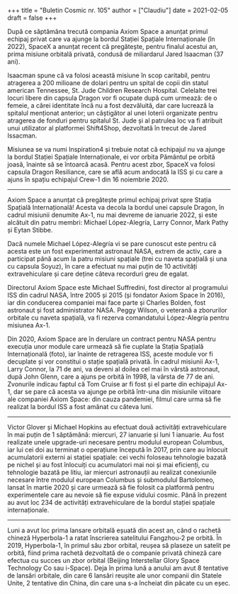 +++
title = "Buletin Cosmic nr. 105"
author = ["Claudiu"]
date = 2021-02-05
draft = false
+++

După ce săptămâna trecută compania Axiom Space a anunțat primul echipaj privat care va ajunge la bordul Stației Spațiale Internaționale (în 2022), SpaceX a anunțat recent că pregătește, pentru finalul acestui an, prima misiune orbitală privată, condusă de miliardarul Jared Isaacman (37 ani).

Isaacman spune că va folosi această misiune în scop caritabil, pentru atragerea a 200 milioane de dolari pentru un spital de copii din statul american Tennessee, St. Jude Children Research Hospital. Celelalte trei locuri libere din capsula Dragon vor fi ocupate după cum urmează: de o femeie, a cărei identitate încă nu a fost dezvăluită, dar care lucrează la spitalul menționat anterior; un câștigător al unei loterii organizate pentru atragerea de fonduri pentru spitalul St. Jude și al patrulea loc va fi atribuit unui utilizator al platformei Shift4Shop, dezvoltată în trecut de Jared Issacman.

Misiunea se va numi Inspiration4 și trebuie notat că echipajul nu va ajunge la bordul Stației Spațiale Internaționale, ei vor orbita Pământul pe orbită joasă, înainte să se întoarcă acasă. Pentru acest zbor, SpaceX va folosi capsula Dragon Resiliance, care se află acum andocată la ISS și cu care a ajuns în spațiu echipajul Crew-1 din 16 noiembrie 2020.

---

Axiom Space a anunțat că pregătește primul echipaj privat spre Stația Spațială Internațională!
Acesta va decola la bordul unei capsule Dragon, în cadrul misiunii denumite Ax-1, nu mai devreme de ianuarie 2022, și este alcătuit din patru membri: Michael López-Alegría, Larry Connor, Mark Pathy și Eytan Stibbe.

Dacă numele Michael López-Alegría vi se pare cunoscut este pentru că acesta este un fost experimentat astronaut NASA, extrem de activ, care a participat până acum la patru misiuni spațiale (trei cu naveta spațială și una cu capsula Soyuz), în care a efectuat nu mai puțin de 10 activități extravehiculare și care deține câteva recorduri greu de egalat.

Directorul Axiom Space este Michael Suffredini, fost director al programului ISS din cadrul NASA, între 2005 și 2015 (și fondator Axiom Space în 2016), iar din conducerea companiei mai face parte și Charles Bolden, fost astronaut și fost administrator NASA. Peggy Wilson, o veterană a zborurilor orbitale cu naveta spațială, va fi rezerva comandatului López-Alegría pentru misiunea Ax-1.

Din 2020, Axiom Space are în derulare un contract pentru NASA pentru execuția unor module care urmează să fie cuplate la Stația Spațială Internațională (foto), iar înainte de retragerea ISS, aceste module vor fi decuplate și vor constitui o stație spațială privată.
În cadrul misiunii Ax-1, Larry Connor, la 71 de ani, va deveni al doilea cel mai în vârstă astronaut, după John Glenn, care a ajuns pe orbită în 1998, la vârsta de 77 de ani. Zvonurile indicau faptul că Tom Cruise ar fi fost și el parte din echipajul Ax-1, dar se pare că acesta va ajunge pe orbită într-una din misiunile viitoare ale companiei Axiom Space: din cauza pandemiei, filmul care urma să fie realizat la bordul ISS a fost amânat cu câteva luni.

---

Victor Glover și Michael Hopkins au efectuat două activități extravehiculare în mai puțin de 1 săptămână: miercuri, 27 ianuarie și luni 1 ianuarie. Au fost realizate unele upgrade-uri necesare pentru modulul european Columbus, iar lui cei doi au terminat o operațiune începută în 2017, prin care au înlocuit acumulatorii externi ai stației spațiale: cei vechi foloseau tehnologie bazată pe nichel și au fost înlocuiți cu acumulatori mai noi și mai eficienți, cu tehnologie bazată pe litiu, iar miercuri astronauții au realizat conexiunile necesare între modulul european Columbus și submodulul Bartolomeo, lansat în martie 2020 și care urmează să fie folosit ca platformă pentru experimentele care au nevoie să fie expuse vidului cosmic. Până în prezent au avut loc 234 de activități extravehiculare de la bordul stației spațiale internaționale.

---

Luni a avut loc prima lansare orbitală eșuată din acest an, când o rachetă chineză Hyperbola-1 a ratat înscrierea satelitului Fangzhou-2 pe orbită. În 2019, Hyperbola-1, în primul său zbor orbital, reușea să plaseze un satelit pe orbită, fiind prima rachetă dezvoltată de o companie privată chineză care efectua cu succes un zbor orbital (Beijing Interstellar Glory Space Technology Co sau i-Space). Deja în prima lună a anului am avut 8 tentative de lansări orbitale, din care 6 lansări reușite ale unor companii din Statele Unite, 2 tentative din China, din care una s-a încheiat din păcate cu un eșec.